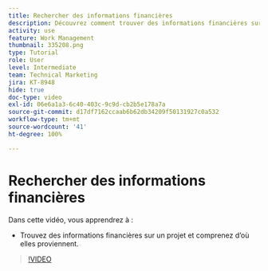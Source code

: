 ```yaml
---
title: Rechercher des informations financières
description: Découvrez comment trouver des informations financières sur un projet et comprenez d’où elles proviennent.
activity: use
feature: Work Management
thumbnail: 335208.png
type: Tutorial
role: User
level: Intermediate
team: Technical Marketing
jira: KT-8948
hide: true
doc-type: video
exl-id: 06e6a1a3-6c40-403c-9c9d-cb2b5e178a7a
source-git-commit: d17df7162ccaab6b62db34209f50131927c0a532
workflow-type: tm+mt
source-wordcount: '41'
ht-degree: 100%

---
```


# Rechercher des informations financières

Dans cette vidéo, vous apprendrez à :

* Trouvez des informations financières sur un projet et comprenez d’où elles proviennent.

>[!VIDEO](https://video.tv.adobe.com/v/335208/?quality=12&learn=on&enablevpops)
